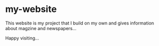 # my-website 
This website is my project that I build on my own and gives information about magzine and newspapers...

Happy visiting...
